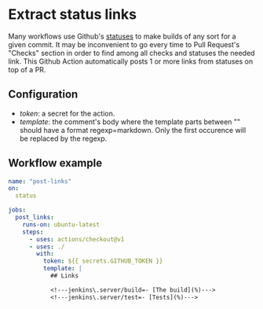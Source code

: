 # Extract status links

Many workflows use Github's [statuses](https://developer.github.com/v3/repos/statuses/)
to make builds of any sort for a given commit.
It may be inconvenient to go every time to Pull Request's "Checks" section
in order to find among all checks and statuses the needed link.
This Github Action automatically posts 1 or more links from statuses on top of a PR.

## Configuration

- *token*: a secret for the action.
- *template*: the comment's body where the template parts between "<!---" and "--->"
  should have a format regexp=markdown. Only the first occurence will be replaced by the regexp. 

## Workflow example

```yaml
name: "post-links"
on:
  status

jobs:
  post_links:
    runs-on: ubuntu-latest
    steps:
      - uses: actions/checkout@v1
      - uses: ./
        with:
          token: ${{ secrets.GITHUB_TOKEN }}
          template: |
            ## Links

            <!---jenkins\.server/build=- [The build](%)--->
            <!---jenkins\.server/test=- [Tests](%)--->
```
